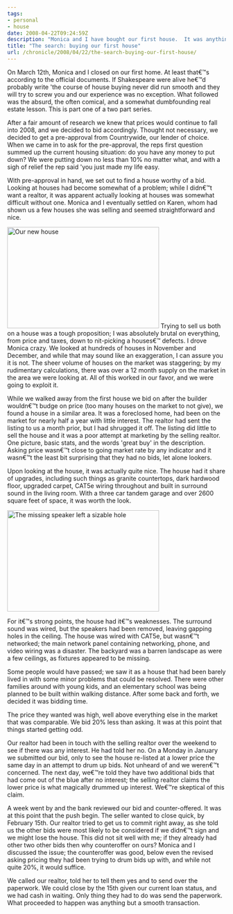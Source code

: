 ```yaml
---
tags:
- personal
- house
date: 2008-04-22T09:24:59Z
description: "Monica and I have bought our first house.  It was anything but smooth. First in a two part series."
title: "The search: buying our first house"
url: /chronicle/2008/04/22/the-search-buying-our-first-house/
---
```


On March 12th, Monica and I closed on our first home.  At least that€™s according to the official documents.  If Shakespeare were alive he€™d probably write 'the course of house buying never did run smooth and they will try to screw you and our experience was no exception.  What followed was the absurd, the often comical, and a somewhat dumbfounding real estate lesson.  This is part one of a two part series.

After a fair amount of research we knew that prices would continue to fall into 2008, and we decided to bid accordingly.  Thought not necessary, we decided to get a pre-approval from Countrywide, our lender of choice.  When we came in to ask for the pre-approval, the reps first question summed up the current housing situation: do you have any money to put down?  We were putting down no less than 10% no matter what, and with a sigh of relief the rep said 'you just made my life easy.

With pre-approval in hand, we set out to find a house worthy of a bid.  Looking at houses had become somewhat of a problem; while I didn€™t want a realtor, it was apparent actually looking at houses was somewhat difficult without one.  Monica and I eventually settled on Karen, whom had shown us a few houses she was selling and seemed straightforward and nice.

<img class="imgleft alignnone size-full wp-image-15" title="Our new house" src="/images/blog/2008/04/new_house.jpg" alt="Our new house" width="350" height="233" />
Trying to sell us both on a house was a tough proposition; I was absolutely brutal on everything, from price and taxes, down to nit-picking a houses€™ defects.  I drove Monica crazy.  We looked at hundreds of houses in November and December, and while that may sound like an exaggeration, I can assure you it is not.  The sheer volume of houses on the market was staggering; by my rudimentary calculations, there was over a 12 month supply on the market in the area we were looking at.  All of this worked in our favor, and we were going to exploit it.

While we walked away from the first house we bid on after the builder wouldn€™t budge on price (too many houses on the market to not give), we found a house in a similar area.  It was a foreclosed home, had been on the market for nearly half a year with little interest.  The realtor had sent the listing to us a month prior, but I had shrugged it off.  The listing did little to sell the house and it was a poor attempt at marketing by the selling realtor.  One picture, basic stats, and the words 'great buy' in the description.  Asking price wasn€™t close to going market rate by any indicator and it wasn€™t the least bit surprising that they had no bids, let alone lookers.

Upon looking at the house, it was actually quite nice.  The house had it share of upgrades, including such things as granite countertops, dark hardwood floor, upgraded carpet, CAT5e wiring throughout and built in surround sound in the living room.  With a three car tandem garage and over 2600 square feet of space, it was worth the look.


<img src="/images/blog/2008/04/speakers_gone.jpg" alt="The missing speaker left a sizable hole" title="The missing speaker hole" width="350" height="233" class="imgleft alignnone size-full wp-image-16" />

For it€™s strong points, the house had it€™s weaknesses.  The surround sound was wired, but the speakers had been removed, leaving gapping holes in the ceiling.  The house was wired with CAT5e, but wasn€™t networked; the main network panel containing networking, phone, and video wiring was a disaster.  The backyard was a barren landscape as were a few ceilings, as fixtures appeared to be missing.

Some people would have passed; we saw it as a house that had been barely lived in with some minor problems that could be resolved.  There were other families around with young kids, and an elementary school was being planned to be built within walking distance. After some back and forth, we decided it was bidding time.

The price they wanted was high, well above everything else in the market that was comparable.  We bid 20% less than asking.  It was at this point that things started getting odd.

Our realtor had been in touch with the selling realtor over the weekend to see if there was any interest.  He had told her no.  On a Monday in January we submitted our bid, only to see the house re-listed at a lower price the same day in an attempt to drum up bids.  Not unheard of and we weren€™t concerned.   The next day, we€™re told they have two additional bids that had come out of the blue after no interest; the selling realtor claims the lower price is what magically drummed up interest.  We€™re skeptical of this claim.

A week went by and the bank reviewed our bid and counter-offered.  It was at this point that the push begin.  The seller wanted to close quick, by February 15th.  Our realtor tried to get us to commit right away, as she told us the other bids were most likely to be considered if we didn€™t sign and we might lose the house.  This did not sit well with me; if they already had other two other bids then why counteroffer on ours?  Monica and I discussed the issue; the counteroffer was good, below even the revised asking pricing they had been trying to drum bids up with, and while not quite 20%, it would suffice.

We called our realtor, told her to tell them yes and to send over the paperwork.  We could close by the 15th given our current loan status, and we had cash in waiting.  Only thing they had to do was send the paperwork.  What proceeded to happen was anything but a smooth transaction.

